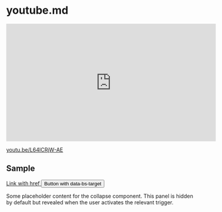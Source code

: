 <style>
  @import url("/utils/css/bootstrap-grid.css");
</style>

<script src="/utils/js/bootstrap.min.js" crossorigin="anonymous"></script>


# youtube.md

<iframe width="560" height="315" src="https://www.youtube-nocookie.com/embed/L64lCRjW-AE?si=UAkA9JsTGa84-Nn8" title="YouTube video player" frameborder="0" allow="accelerometer; autoplay; clipboard-write; encrypted-media; gyroscope; picture-in-picture; web-share" allowfullscreen></iframe>

[youtu.be/L64lCRjW-AE](youtu.be/L64lCRjW-AE)


## Sample

<p class="d-inline-flex gap-1">
  <a class="btn btn-primary" data-bs-toggle="collapse" href="#collapseExample" role="button" aria-expanded="false" aria-controls="collapseExample">
    Link with href
  </a>
  <button class="btn btn-primary" type="button" data-bs-toggle="collapse" data-bs-target="#collapseExample" aria-expanded="false" aria-controls="collapseExample">
    Button with data-bs-target
  </button>
</p>
<div class="collapse" id="collapseExample">
  <div class="card card-body">
    Some placeholder content for the collapse component. This panel is hidden by default but revealed when the user activates the relevant trigger.
  </div>
</div>
